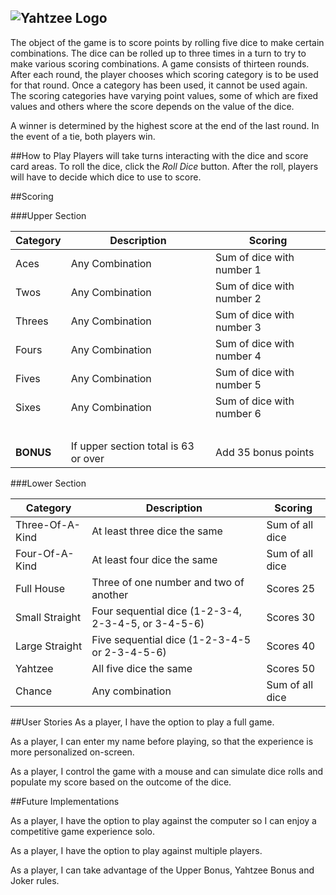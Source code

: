![Yahtzee Logo](https://upload.wikimedia.org/wikipedia/commons/8/80/Yahtzee_logo.svg)
---

The object of the game is to score points by rolling five dice to make certain combinations. The dice can be rolled up to three times in a turn to try to make various scoring combinations. A game consists of thirteen rounds. After each round, the player chooses which scoring category is to be used for that round. Once a category has been used, it cannot be used again. The scoring categories have varying point values, some of which are fixed values and others where the score depends on the value of the dice.

A winner is determined by the highest score at the end of the last round. In the event of a tie, both players win.


##How to Play
Players will take turns interacting with the dice and score card areas. To roll the dice, click the *Roll Dice* button. After the roll, players will have to decide which dice to use to score.

##Scoring

###Upper Section

| Category  | Description                          | Scoring                   |
| --------- | ------------------------------------ | ------------------------- |
| Aces      | Any Combination                      | Sum of dice with number 1 |
| Twos      | Any Combination                      | Sum of dice with number 2 |
| Threes    | Any Combination                      | Sum of dice with number 3 |
| Fours     | Any Combination                      | Sum of dice with number 4 |
| Fives     | Any Combination                      | Sum of dice with number 5 |
| Sixes     | Any Combination                      | Sum of dice with number 6 |
| &nbsp;    | &nbsp;                               | &nbsp;                    |
| **BONUS** | If upper section total is 63 or over | Add 35 bonus points       |


###Lower Section

| Category        | Description                                         | Scoring         |
| --------------- | --------------------------------------------------- | --------------- |
| Three-Of-A-Kind | At least three dice the same                        | Sum of all dice |
| Four-Of-A-Kind  | At least four dice the same                         | Sum of all dice |
| Full House      | Three of one number and two of another              | Scores 25       |
| Small Straight  | Four sequential dice (1-2-3-4, 2-3-4-5, or 3-4-5-6) | Scores 30       |
| Large Straight  | Five sequential dice (1-2-3-4-5 or 2-3-4-5-6)       | Scores 40       |
| Yahtzee	        | All five dice the same                              | Scores 50       |
| Chance          | Any combination                                     | Sum of all dice |


##User Stories
As a player, I have the option to play a full game.

As a player, I can enter my name before playing, so that the experience is more personalized on-screen.

As a player, I control the game with a mouse and can simulate dice rolls and populate my score based on the outcome of the dice.

##Future Implementations

As a player, I have the option to play against the computer so I can enjoy a competitive game experience solo.

As a player, I have the option to play against multiple players.

As a player, I can take advantage of the Upper Bonus, Yahtzee Bonus and Joker rules.
